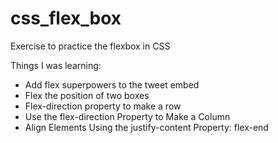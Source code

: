 # css_flex_box
Exercise to practice the flexbox in CSS

Things I was learning:
- Add flex superpowers to the tweet embed
- Flex the position of two boxes
- Flex-direction property to make a row
- Use the flex-direction Property to Make a Column
- Align Elements Using the justify-content Property: flex-end
